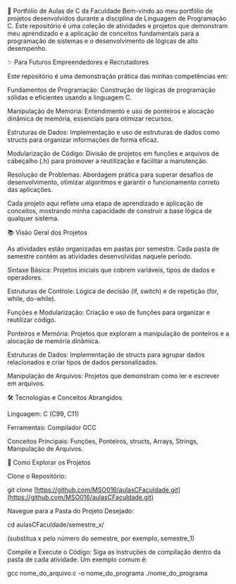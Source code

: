 🚀 Portfólio de Aulas de C da Faculdade
Bem-vindo ao meu portfólio de projetos desenvolvidos durante a disciplina de Linguagem de Programação C. Este repositório é uma coleção de atividades e projetos que demonstram meu aprendizado e a aplicação de conceitos fundamentais para a programação de sistemas e o desenvolvimento de lógicas de alto desempenho.

✨ Para Futuros Empreendedores e Recrutadores

Este repositório é uma demonstração prática das minhas competências em:

Fundamentos de Programação: Construção de lógicas de programação sólidas e eficientes usando a linguagem C.

Manipulação de Memória: Entendimento e uso de ponteiros e alocação dinâmica de memória, essenciais para otimizar recursos.

Estruturas de Dados: Implementação e uso de estruturas de dados como structs para organizar informações de forma eficaz.

Modularização de Código: Divisão de projetos em funções e arquivos de cabeçalho (.h) para promover a reutilização e facilitar a manutenção.

Resolução de Problemas: Abordagem prática para superar desafios de desenvolvimento, otimizar algoritmos e garantir o funcionamento correto das aplicações.

Cada projeto aqui reflete uma etapa de aprendizado e aplicação de conceitos, mostrando minha capacidade de construir a base lógica de qualquer sistema.

📚 Visão Geral dos Projetos

As atividades estão organizadas em pastas por semestre. Cada pasta de semestre contém as atividades desenvolvidas naquele período.

Sintaxe Básica: Projetos iniciais que cobrem variáveis, tipos de dados e operadores.

Estruturas de Controle: Lógica de decisão (if, switch) e de repetição (for, while, do-while).

Funções e Modularização: Criação e uso de funções para organizar e reutilizar código.

Ponteiros e Memória: Projetos que exploram a manipulação de ponteiros e a alocação de memória dinâmica.

Estruturas de Dados: Implementação de structs para agrupar dados relacionados e criar tipos de dados personalizados.

Manipulação de Arquivos: Projetos que demonstram como ler e escrever em arquivos.

🛠️ Tecnologias e Conceitos Abrangidos

Linguagem: C (C99, C11)

Ferramentas: Compilador GCC

Conceitos Principais: Funções, Ponteiros, structs, Arrays, Strings, Manipulação de Arquivos.

🚀 Como Explorar os Projetos

Clone o Repositório:

git clone [https://github.com/MSO016/aulasCFaculdade.git](https://github.com/MSO016/aulasCFaculdade.git)

Navegue para a Pasta do Projeto Desejado:

cd aulasCFaculdade/semestre_x/

(substitua x pelo número do semestre, por exemplo, semestre_1)

Compile e Execute o Código:
Siga as instruções de compilação dentro da pasta de cada atividade. Um exemplo comum é:

gcc nome_do_arquivo.c -o nome_do_programa
./nome_do_programa
